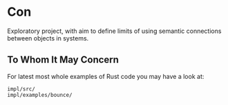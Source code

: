 # Con

Exploratory project, with aim to define limits of using semantic
connections between objects in systems.

## To Whom It May Concern

For latest most whole examples of Rust code you may have a look at:
```
impl/src/
impl/examples/bounce/
```